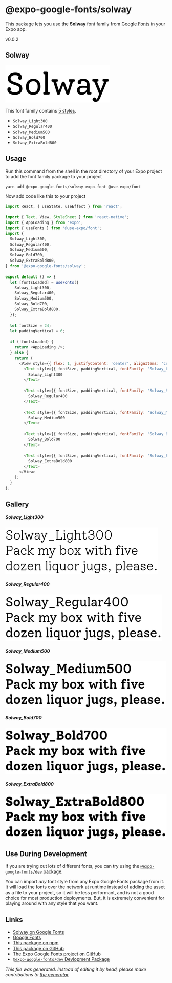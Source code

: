 # @expo-google-fonts/solway

This package lets you use the [**Solway**](https://fonts.google.com/specimen/Solway) font family from [Google Fonts](https://fonts.google.com/) in your Expo app.

v0.0.2

## Solway

![Solway](./font-family.png)

This font family contains [5 styles](#gallery).

- `Solway_Light300`
- `Solway_Regular400`
- `Solway_Medium500`
- `Solway_Bold700`
- `Solway_ExtraBold800`

## Usage

Run this command from the shell in the root directory of your Expo project to add the font family package to your project
```sh
yarn add @expo-google-fonts/solway expo-font @use-expo/font
```

Now add code like this to your project
```js
import React, { useState, useEffect } from 'react';

import { Text, View, StyleSheet } from 'react-native';
import { AppLoading } from 'expo';
import { useFonts } from '@use-expo/font';
import {
  Solway_Light300,
  Solway_Regular400,
  Solway_Medium500,
  Solway_Bold700,
  Solway_ExtraBold800,
} from '@expo-google-fonts/solway';

export default () => {
  let [fontsLoaded] = useFonts({
    Solway_Light300,
    Solway_Regular400,
    Solway_Medium500,
    Solway_Bold700,
    Solway_ExtraBold800,
  });

  let fontSize = 24;
  let paddingVertical = 6;

  if (!fontsLoaded) {
    return <AppLoading />;
  } else {
    return (
      <View style={{ flex: 1, justifyContent: 'center', alignItems: 'center' }}>
        <Text style={{ fontSize, paddingVertical, fontFamily: 'Solway_Light300' }}>
          Solway_Light300
        </Text>

        <Text style={{ fontSize, paddingVertical, fontFamily: 'Solway_Regular400' }}>
          Solway_Regular400
        </Text>

        <Text style={{ fontSize, paddingVertical, fontFamily: 'Solway_Medium500' }}>
          Solway_Medium500
        </Text>

        <Text style={{ fontSize, paddingVertical, fontFamily: 'Solway_Bold700' }}>
          Solway_Bold700
        </Text>

        <Text style={{ fontSize, paddingVertical, fontFamily: 'Solway_ExtraBold800' }}>
          Solway_ExtraBold800
        </Text>
      </View>
    );
  }
};

```

## Gallery

##### Solway_Light300
![Solway_Light300](./30f12e709261a80d1a2f35d02c568e8080aa52e556cea38ec163ee09a6482606.ttf.png)

##### Solway_Regular400
![Solway_Regular400](./bc55ce65a041c9b5001bb030477677f6a44eeb3946a418259202a162382044d2.ttf.png)

##### Solway_Medium500
![Solway_Medium500](./c03b2ecebe399988e043ffcd0707d72b1327076b7c0f255c24c88e453a8163eb.ttf.png)

##### Solway_Bold700
![Solway_Bold700](./d3b46e3ef557420e377ce5924289b7f1987a6a99f5625aa5e6ef6f74002198fd.ttf.png)

##### Solway_ExtraBold800
![Solway_ExtraBold800](./6be411cbc685fc6716528e253c309c7af939f60f2bf83919a384384ee527a079.ttf.png)


## Use During Development

If you are trying out lots of different fonts, you can try using the [`@expo-google-fonts/dev` package](https://www.npmjs.com/package/@expo-google-fonts/dev).

You can import *any* font style from any Expo Google Fonts package from it. It will load the fonts
over the network at runtime instead of adding the asset as a file to your project, so it will be 
less performant, and is not a good choice for most production deployments. But, it is extremely convenient
for playing around with any style that you want.

## Links

- [Solway on Google Fonts](https://fonts.google.com/specimen/Solway)
- [Google Fonts](https://fonts.google.com/)
- [This package on npm](https://www.npmjs.com/package/@expo-google-fonts/solway)
- [This package on GitHub](https://github.com/expo/google-fonts/tree/master/font-packages/solway)
- [The Expo Google Fonts project on GitHub](https://github.com/expo/google-fonts)
- [`@expo-google-fonts/dev` Devlopment Package](https://github.com/expo/google-fonts/tree/master/font-packages/dev)


*This file was generated. Instead of editing it by head, please make contributions to [the generator](https://github.com/expo/google-fonts/tree/master/packages/generator)*
